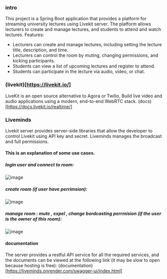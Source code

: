 ### intro
This project is a Spring Boot application that provides a platform for
streaming university lectures using Livekit server. The platform allows
lecturers to create and manage lectures, and students to attend and watch
lectures.
Features:
- Lecturers can create and manage lectures, including setting the lecture title,
description, and time.
- Lecturers can control the room by muting, changing permissions, and kicking
participants.
- Students can view a list of upcoming lectures and register to attend.
- Students can participate in the lecture via audio, video, or chat.

### (livekit)[https://livekit.io/] 
LiveKit is an open source alternative to Agora or Twilio,
Build live video and audio applications using a modern, end-to-end WebRTC stack.
(docs)[https://docs.livekit.io/realtime/]

### Liveminds
Livekit server provides server-side libraries that allow the developer to control Livekit using API key and secret.
Liveminds manages the broadcast and full permissions. 
#### This is an explanation of some use cases.
##### login user and connect to room:
![image](https://github.com/IsmaelE77/LiveMinds/assets/93754014/b16c1feb-13bc-4705-81f5-a6ffba0858ff)
##### create room (if user have perrimsion):
![image](https://github.com/IsmaelE77/LiveMinds/assets/93754014/04be3b0a-6147-4dd2-9067-324ab91d27f7)
##### manage room : mute , expel , change bordcasting perrmision (if the user is the owner of this room):
![image](https://github.com/IsmaelE77/LiveMinds/assets/93754014/59ad64c8-cbc2-4ad1-9de5-2e37c513dc17)

#### documentation
The server provides a restful API service for all the required services,
and the documents can be viewed at the following link (it may be slow to open because hosting is free):
(documentation)[https://liveminds.onrender.com/swagger-ui/index.html]


